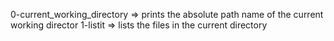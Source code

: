 0-current_working_directory => prints the absolute path name of the current working director
1-listit => lists the files in the current directory
